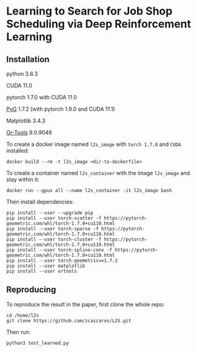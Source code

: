# Learning to Search for Job Shop Scheduling via Deep Reinforcement Learning

## Installation
python 3.8.3

CUDA 11.0

pytorch 1.7.0 with CUDA 11.0

[PyG](https://github.com/pyg-team/pytorch_geometric) 1.7.2 (with pytorch 1.9.0 and CUDA 11.1)

Matplotlib 3.4.3

[Or-Tools](https://github.com/google/or-tools) 9.0.9048

To create a docker image named `l2s_image` with `torch 1.7.0` and `CUDA` installed:
```
docker build --rm -t l2s_image <dir-to-dockerfile>
```
To create a container named `l2s_container` with the image `l2s_image` and stay within it:
```
docker run --gpus all --name l2s_container -it l2s_image bash
```
Then install dependencies:
```
pip install --user --upgrade pip
pip install --user torch-scatter -f https://pytorch-geometric.com/whl/torch-1.7.0+cu110.html
pip install --user torch-sparse -f https://pytorch-geometric.com/whl/torch-1.7.0+cu110.html
pip install --user torch-cluster -f https://pytorch-geometric.com/whl/torch-1.7.0+cu110.html
pip install --user torch-spline-conv -f https://pytorch-geometric.com/whl/torch-1.7.0+cu110.html
pip install --user torch-geometric==1.7.2
pip install --user matplotlib
pip install --user ortools
```

## Reproducing
To reproduce the result in the paper, first clone the whole repo:
```
cd /home/l2s
git clone https://github.com/zcaicaros/L2S.git
```
Then run:
```
python3 test_learned.py
```
